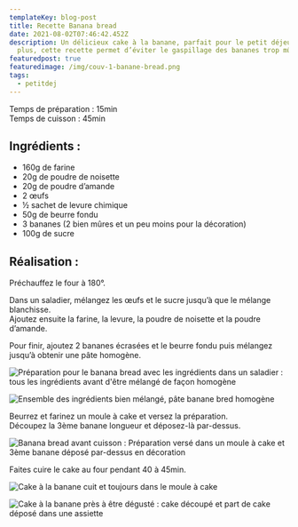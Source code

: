 ```yaml
---
templateKey: blog-post
title: Recette Banana bread
date: 2021-08-02T07:46:42.452Z
description: Un délicieux cake à la banane, parfait pour le petit déjeuner. De
  plus, cette recette permet d’éviter le gaspillage des bananes trop mûres.
featuredpost: true
featuredimage: /img/couv-1-banane-bread.png
tags:
  - petitdej
---
```

Temps de préparation : 15min\
Temps de cuisson : 45min

## Ingrédients :

* 160g de farine
* 20g de poudre de noisette
* 20g de poudre d’amande
* 2 œufs
* ½ sachet de levure chimique
* 50g de beurre fondu
* 3 bananes (2 bien mûres et un peu moins pour la décoration)
* 100g de sucre

## Réalisation :

Préchauffez le four à 180°.

Dans un saladier, mélangez les œufs et le sucre jusqu’à que le mélange blanchisse.\
Ajoutez ensuite la farine, la levure, la poudre de noisette et la poudre d’amande.

Pour finir, ajoutez 2 bananes écrasées et le beurre fondu puis mélangez jusqu’à obtenir une pâte homogène.

![Préparation pour le banana bread avec les ingrédients dans un saladier : tous les ingrédients avant d'être mélangé de façon homogène](/img/prepa-banana.jpg "Préparation pour le banana bread")

![Ensemble des ingrédients bien mélangé, pâte banane bred homogène ](/img/prepa-fini-banane.jpg "Préparation banane bref prête ")

Beurrez et farinez un moule à cake et versez la préparation.\
Découpez la 3ème banane longueur et déposez-là par-dessus.

![Banana bread avant cuisson : Préparation versé dans un moule à cake et 3ème banane déposé par-dessus en décoration ](/img/cake-banane-avant-cuisson.jpg "Cake avant cuisson ")

Faites cuire le cake au four pendant 40 à 45min.

![Cake à la banane cuit et toujours dans le moule à cake ](/img/cake-cuit.jpg "Cake à la banane cuit ")

![Cake à la banane près à être dégusté : cake découpé et part de cake déposé dans une assiette ](/img/cake-banane.png "Cake à la banane près à être dégusté ")